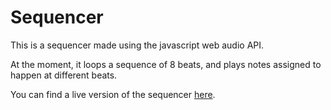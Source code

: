 # Sequencer

This is a sequencer made using the javascript web audio API.

At the moment, it loops a sequence of 8 beats, and plays notes assigned to happen at different beats.

You can find a live version of the sequencer [here](http://178.62.7.11/Sequencer/sequencer.html).
